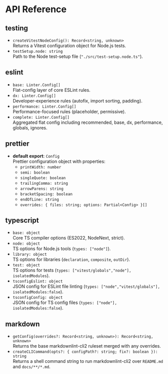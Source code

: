 # API Reference

## testing

- `createVitestNodeConfig(): Record<string, unknown>`  
  Returns a Vitest configuration object for Node.js tests.  
- `testSetup.node: string`  
  Path to the Node test-setup file (`"./src/test-setup.node.ts"`).

## eslint

- `base: Linter.Config[]`  
  Flat-config layer of core ESLint rules.  
- `dx: Linter.Config[]`  
  Developer-experience rules (autofix, import sorting, padding).  
- `performance: Linter.Config[]`  
  Performance-focused rules (placeholder, permissive).  
- `complete: Linter.Config[]`  
  Aggregated flat config including recommended, base, dx, performance, globals, ignores.

## prettier

- **default export**: `Config`  
  Prettier configuration object with properties:
  - `printWidth: number`
  - `semi: boolean`
  - `singleQuote: boolean`
  - `trailingComma: string`
  - `arrowParens: string`
  - `bracketSpacing: boolean`
  - `endOfLine: string`
  - `overrides: { files: string; options: Partial<Config> }[]`

## typescript

- `base: object`  
  Core TS compiler options (ES2022, NodeNext, strict).  
- `node: object`  
  TS options for Node.js tools (`types: ["node"]`).  
- `library: object`  
  TS options for libraries (`declaration`, `composite`, `outDir`).  
- `test: object`  
  TS options for tests (`types: ["vitest/globals","node"], isolatedModules`).  
- `tsconfigEslint: object`  
  JSON config for ESLint file linting (`types: ["node","vitest/globals"], isolatedModules:false`).  
- `tsconfigConfig: object`  
  JSON config for TS config files (`types: ["node"], isolatedModules:false`).

## markdown

- `getConfig(overrides?: Record<string, unknown>): Record<string, unknown>`  
  Returns the base markdownlint-cli2 ruleset merged with any overrides.  
- `createCLICommand(opts?: { configPath?: string; fix?: boolean }): string`  
  Returns a shell command string to run markdownlint-cli2 over `README.md` and `docs/**/*.md`.  

